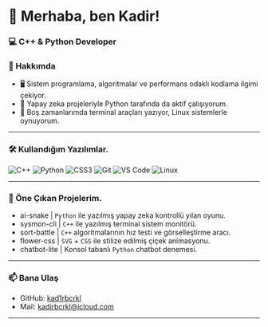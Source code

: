 # 👋 Merhaba, ben Kadir!
### 💻 C++ & Python Developer
### 🚀 Hakkımda
- 🖥️ Sistem programlama, algoritmalar ve performans odaklı kodlama ilgimi çekiyor.
- 🤖​ Yapay zeka projeleriyle Python tarafında da aktif çalışıyorum.
- 🔧 Boş zamanlarımda terminal araçları yazıyor, Linux sistemlerle oynuyorum.

---

### 🛠️ Kullandığım Yazılımlar.
![C++](https://img.shields.io/badge/C++-00599C?style=flat&logo=cplusplus&logoColor=white)
![Python](https://img.shields.io/badge/Python-3776AB?style=flat&logo=python&logoColor=white)
![CSS3](https://img.shields.io/badge/CSS3-264de4?style=flat&logo=css3&logoColor=white)
![Git](https://img.shields.io/badge/Git-F05032?style=flat&logo=git&logoColor=white)
![VS Code](https://img.shields.io/badge/VS%20Code-007ACC?style=flat&logo=visual-studio-code&logoColor=white)
![Linux](https://img.shields.io/badge/Linux-FCC624?style=flat&logo=linux&logoColor=black)

---

### 📌 Öne Çıkan Projelerim.

* ai-snake | `Python` ile yazılmış yapay zeka kontrollü yılan oyunu. 
* sysmon-cli | `C++` ile yazılmış terminal sistem monitörü. 
* sort-battle | `C++` algoritmalarının hız testi ve görselleştirme aracı. 
* flower-css | `SVG` + `CSS` ile stilize edilmiş çiçek animasyonu.
* chatbot-lite | Konsol tabanlı `Python` chatbot denemesi.

---

### 📫 Bana Ulaş
- GitHub: [kad1rbcrkl](https://github.com/kad1rbcrkl)
- Mail: kadirbcrkl@icloud.com

---
